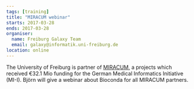 ```yaml
---
tags: [training]
title: "MIRACUM webinar"
starts: 2017-03-28
ends: 2017-03-28
organiser:
  name: Freiburg Galaxy Team
  email: galaxy@informatik.uni-freiburg.de
location: online
---
```


The University of Freiburg is partner of [MIRACUM](http://www.miracum.org/), a projects which received €32.1 Mio funding for the German Medical Informatics Initiative (MI-I). Björn will give a webinar about Bioconda for all MIRACUM partners.
